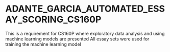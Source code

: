 # ADANTE_GARCIA_AUTOMATED_ESSAY_SCORING_CS160P


This is a requirement for CS160P where exploratory data analysis and using machine learning models are presented
All essay sets were used for training the machine learning model
